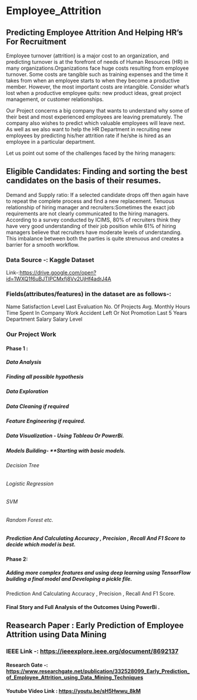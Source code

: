 


# Employee_Attrition



## Predicting Employee Attrition And Helping HR’s  For Recruitment


Employee turnover (attrition) is a major cost to an organization, and predicting turnover is at the forefront of needs of Human Resources (HR) in many organizations.Organizations face huge costs resulting from employee turnover. 
Some costs are tangible such as training expenses and the time it takes from when an employee starts to when they become a productive member. However, the most important costs are intangible. Consider what’s lost when a productive employee quits: new product ideas, great project management, or customer relationships.

Our Project concerns a big company that wants to understand why some of their best and most experienced employees are leaving prematurely. The company also wishes to predict which valuable employees will leave next. As well as we also want to help the HR Department in recruiting new employees by predicting his/her attrition rate if he/she is hired as an employee in a particular department. 

Let us point out some of the challenges faced by the hiring managers:

## Eligible Candidates: Finding and sorting the best candidates on the basis of their resumes.
Demand and Supply ratio:  If a selected candidate drops off then again have to repeat the complete process and find a new replacement.
Tenuous relationship of hiring manager and recruiters:Sometimes the exact job requirements are not clearly communicated to the hiring managers. According to a survey conducted by ICIMS, 80% of recruiters think they have very good understanding of their job position while 61% of hiring managers believe that recruiters have moderate levels of understanding. This imbalance between both the parties is quite strenuous and creates a barrier for a smooth workflow.





### Data Source -: Kaggle Dataset
Link-:https://drive.google.com/open?id=1WXQ1f6uBJTIPCMxfj8Vv2UjHf4adrJ4A

### Fields(attributes/features) in the dataset are as follows-:

Name
Satisfaction Level
Last Evaluation
No. Of Projects
Avg. Monthly Hours
Time Spent In Company
Work Accident
Left Or Not
Promotion Last 5 Years
Department
Salary
Salary Level

### Our Project Work 


#### Phase 1 : 
##### Data Analysis
##### Finding all possible hypothesis
##### Data Exploration
##### Data Cleaning if required
##### Feature Engineering if required.

##### Data Visualization - Using  Tableau Or PowerBi.

##### Models Building- **Starting with basic models.
###### Decision Tree
###### Logistic Regression
###### SVM
###### Random Forest etc.
##### Prediction And Calculating Accuracy , Precision , Recall And F1 Score to decide which model is best.

#### Phase 2:

##### Adding more complex features and using deep learning using TensorFlow  building a final model  and Developing a pickle file.
Prediction And Calculating Accuracy , Precision , Recall And F1 Score.

#### Final Story and Full Analysis of the Outcomes Using PowerBi .

## Reasearch Paper : Early Prediction of Employee Attrition using Data Mining
### IEEE Link -: https://ieeexplore.ieee.org/document/8692137 
#### Research Gate -: https://www.researchgate.net/publication/332528099_Early_Prediction_of_Employee_Attrition_using_Data_Mining_Techniques

#### Youtube Video Link : https://youtu.be/sH5Hwwu_8kM
